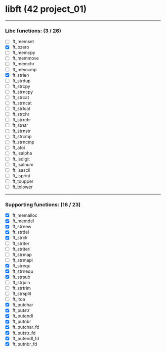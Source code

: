 # libft (42 project_01)
---
### Libc functions: (3 / 26)
- [ ] ft_memset
- [x] ft_bzero
- [ ] ft_memcpy
- [ ] ft_memmove
- [ ] ft_memchr
- [ ] ft_memcmp
- [x] ft_strlen
- [ ] ft_strdup
- [ ] ft_strcpy
- [ ] ft_strncpy
- [ ] ft_strcat
- [ ] ft_strncat
- [ ] ft_strlcat
- [ ] ft_strchr
- [ ] ft_strrchr
- [ ] ft_strstr
- [ ] ft_strnstr
- [ ] ft_strcmp
- [ ] ft_strncmp
- [ ] ft_atoi
- [ ] ft_isalpha
- [ ] ft_isdigit
- [ ] ft_isalnum
- [ ] ft_isascii
- [ ] ft_isprint
- [ ] ft_toupper
- [ ] ft_tolower
---
### Supporting functions: (16 / 23)
- [x] ft_memalloc
- [x] ft_memdel
- [x] ft_strnew
- [x] ft_strdel
- [x] ft_strclr
- [ ] ft_striter
- [ ] ft_striteri
- [ ] ft_strmap
- [ ] ft_strmapi
- [x] ft_strequ
- [x] ft_strnequ
- [x] ft_strsub
- [ ] ft_strjoin
- [ ] ft_strtrim
- [ ] ft_strsplit
- [ ] ft_itoa
- [x] ft_putchar
- [x] ft_putstr
- [x] ft_putendl
- [x] ft_putnbr
- [x] ft_putchar_fd
- [x] ft_putstr_fd
- [x] ft_putendl_fd
- [x] ft_putnbr_fd
